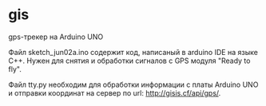 # gis
gps-трекер на Arduino UNO 

Файл sketch_jun02a.ino содержит код, написаный в arduino IDE на языке С++. Нужен для снятия и обработки сигналов с GPS модуля "Ready to fly". 

Файл tty.py необходим для обработки информации с платы Arduino UNO и отправки координат на сервер по url: http://gisis.cf/api/gps/.
